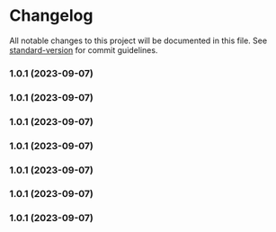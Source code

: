 # Changelog

All notable changes to this project will be documented in this file. See [standard-version](https://github.com/conventional-changelog/standard-version) for commit guidelines.

### 1.0.1 (2023-09-07)

### 1.0.1 (2023-09-07)

### 1.0.1 (2023-09-07)

### 1.0.1 (2023-09-07)

### 1.0.1 (2023-09-07)

### 1.0.1 (2023-09-07)

### 1.0.1 (2023-09-07)
